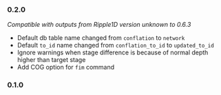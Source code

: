### 0.2.0
*Compatible with outputs from Ripple1D version unknown to 0.6.3*

- Default db table name changed from `conflation` to `network`
- Default `to_id` name changed from `conflation_to_id` to `updated_to_id`
- Ignore warnings when stage difference is because of normal depth higher than target stage
- Add COG option for `fim` command

### 0.1.0
